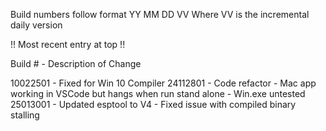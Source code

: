 Build numbers follow format YY MM DD VV Where VV is the incremental daily version

!! Most recent entry at top !!

Build #         - Description of Change

10022501        - Fixed for Win 10 Compiler
24112801        - Code refactor
                - Mac app working in VSCode but hangs when run stand alone
                - Win.exe untested
25013001        - Updated esptool to V4
                - Fixed issue with compiled binary stalling